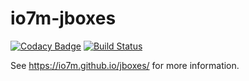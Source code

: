 io7m-jboxes
===

[![Codacy Badge](https://api.codacy.com/project/badge/Grade/5b1658347ee94e9c9513c305ca15fb35)](https://www.codacy.com/app/github_79/jboxes?utm_source=github.com&utm_medium=referral&utm_content=io7m/jboxes&utm_campaign=badger)
[![Build Status](https://travis-ci.org/io7m/jboxes.svg?branch=master)](https://travis-ci.org/io7m/jboxes)

See https://io7m.github.io/jboxes/ for more information.
